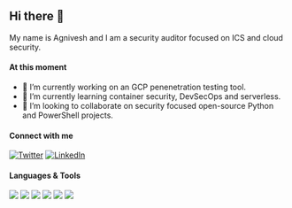 ## Hi there 👋

My name is Agnivesh and I am a security auditor focused on ICS and cloud security.

#### At this moment
- 🔭 I’m currently working on an GCP penenetration testing tool.
- 🌱 I’m currently learning container security, DevSecOps and serverless.
- 👯 I’m looking to collaborate on security focused open-source Python and PowerShell projects.

#### Connect with me
[![Twitter](https://img.shields.io/badge/Twitter-1DA1F2?style=for-the-badge&logo=twitter&logoColor=white)](https://twitter.com/agnivesh)
[![LinkedIn](https://img.shields.io/badge/LinkedIn-0077B5?style=for-the-badge&logo=linkedin&logoColor=white)](https://www.linkedin.com/in/sgniveshs/)

#### Languages & Tools
<img src="https://img.shields.io/badge/Python-14354C?style=for-the-badge&logo=python&logoColor=white">&nbsp;<img src="https://img.shields.io/badge/Shell_Script-121011?style=for-the-badge&logo=gnu-bash&logoColor=white">&nbsp;<img src="https://img.shields.io/badge/PowerShell-3776AB?style=for-the-badge&logo=powershell&logoColor=white">&nbsp;<img src="https://img.shields.io/badge/Amazon_AWS-232F3E?style=for-the-badge&logo=amazon-aws&logoColor=white">&nbsp;<img src="https://img.shields.io/badge/Google_Cloud-4285F4?style=for-the-badge&logo=google-cloud&logoColor=white">&nbsp;<img src="https://img.shields.io/badge/Microsoft_Azure-0089D6?style=for-the-badge&logo=microsoft-azure&logoColor=white">
